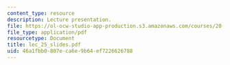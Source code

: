 ```yaml
---
content_type: resource
description: Lecture presentation.
file: https://ol-ocw-studio-app-production.s3.amazonaws.com/courses/20-410j-molecular-cellular-and-tissue-biomechanics-be-410j-spring-2003/46a1fbb0807eca6e9b64ef7226626788_lec_25_slides.pdf
file_type: application/pdf
resourcetype: Document
title: lec_25_slides.pdf
uid: 46a1fbb0-807e-ca6e-9b64-ef7226626788
---
```

